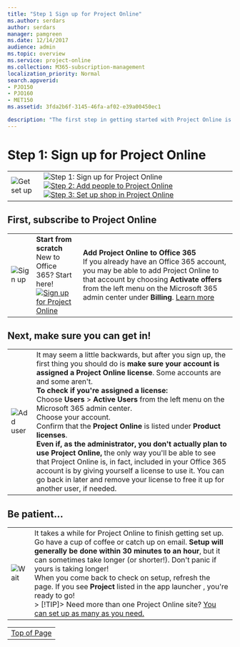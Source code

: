 ```yaml
---
title: "Step 1 Sign up for Project Online"
ms.author: serdars
author: serdars
manager: pamgreen
ms.date: 12/14/2017
audience: admin
ms.topic: overview
ms.service: project-online
ms.collection: M365-subscription-management
localization_priority: Normal
search.appverid:
- PJO150
- PJO160
- MET150
ms.assetid: 3fda2b6f-3145-46fa-af02-e39a00450ec1

description: "The first step in getting started with Project Online is to get signed up."
---
```


# Step 1: Sign up for Project Online

|||
|:-----|:-----|
|![Get set up](media/6b503a9c-4ef0-409b-ab56-09e804cfe0c3.png)           <br/> |![Step 1: Sign up for Project Online](media/c046855b-d454-4aeb-a5f8-333881ff11cc.png)          [![Step 2: Add people to Project Online](media/be1ca863-defe-4156-a5b1-68cea288476f.png)](step-2-add-people-to-project-online.md)          [![Step 3: Set up shop in Project Online](media/e27ceef5-1c39-43e4-92ac-300d58fb65c8.png)](step-3-set-up-shop-in-project-online.md) <br/> |
   
## First, subscribe to Project Online
<a name="__top"> </a>

||||
|:-----|:-----|:----|
|![Sign up](media/094f4fe5-6b9c-41b7-8b5b-431c09684d05.png)           <br/> |**Start from scratch** <br/> New to Office 365? Start here!  <br/> [![Sign up for Project Online](media/3c86592e-8704-4428-8b62-bf52c1dcfa03.png)](https://products.office.com/Project/project-online-portfolio-management)|**Add Project Online to Office 365** <br/> If you already have an Office 365 account, you may be able to add Project Online to that account by choosing **Activate offers** from the left menu on the Microsoft 365 admin center under **Billing**. [Learn more](add-project-online-to-your-office-365-account.md) <br/> |
   

   
## Next, make sure you can get in!
<a name="__top"> </a>

|||
|:-----|:-----|
|![Add user](media/adf53af3-c248-4fd8-95fd-26c2a7cdb3e4.png)           <br/> | It may seem a little backwards, but after you sign up, the first thing you should do is **make sure your account is assigned a Project Online license**. Some accounts are and some aren't.  <br/> **To check if you're assigned a license:** <br/>  Choose **Users** \> **Active Users** from the left menu on the Microsoft 365 admin center.  <br/>  Choose your account.  <br/>  Confirm that the **Project Online** is listed under **Product licenses**.  <br/> **Even if, as the administrator, you don't actually plan to use Project Online,** the only way you'll be able to see that Project Online is, in fact, included in your Office 365 account is by giving yourself a license to use it. You can go back in later and remove your license to free it up for another user, if needed.  <br/> |
   
## Be patient...
<a name="__top"> </a>

|||
|:-----|:-----|
|![Wait](media/f40769cb-3996-47ca-9cff-09edcde83171.png)           <br/> |It takes a while for Project Online to finish getting set up. Go have a cup of coffee or catch up on email. **Setup will generally be done within 30 minutes to an hour**, but it can sometimes take longer (or shorter!). Don't panic if yours is taking longer!  <br/> When you come back to check on setup, refresh the page. If you see **Project** listed in the app launcher , you're ready to go!  <br/> > [!TIP]>  Need more than one Project Online site? [You can set up as many as you need.](set-up-another-project-online-site.md)          |
   
||
|:-----|
|[Top of Page](step-1-sign-up-for-project-online.md#__top)|
   

